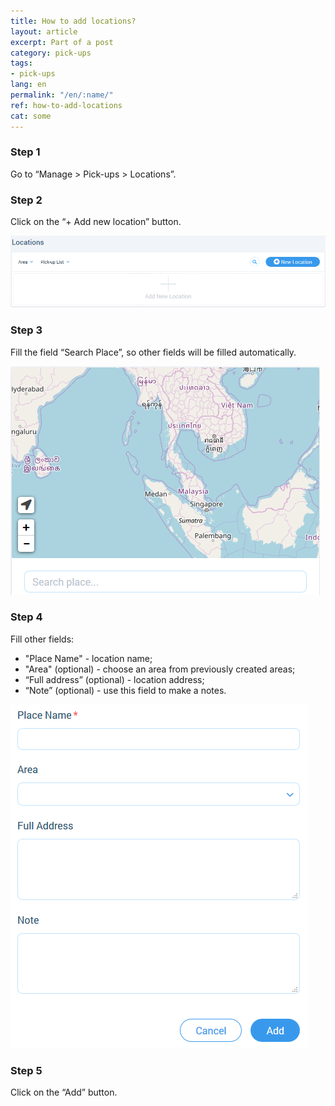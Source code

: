 ```yaml
---
title: How to add locations?
layout: article
excerpt: Part of a post
category: pick-ups
tags:
- pick-ups
lang: en
permalink: "/en/:name/"
ref: how-to-add-locations
cat: some
---
```


### **Step 1**

Go to “Manage > Pick-ups > Locations”.

### **Step 2**

Click on the “+ Add new location” button.

![How_to_add_locations1](/assets/images/how_to_add_locations1.png)

### **Step 3**

Fill the field “Search Place”, so other fields will be filled automatically.

![How_to_add_locations2](/assets/images/how_to_add_locations2.png)

### **Step 4** 

Fill other fields:
- "Place Name" - location name;
- "Area" (optional) - choose an area from previously created areas;
- “Full address” (optional) - location address;
- “Note” (optional) - use this field to make a notes.

![How_to_add_locations3](/assets/images/how_to_add_locations3.png)

### **Step 5** 

Click on the “Add” button.
